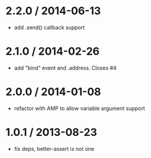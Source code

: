 
2.2.0 / 2014-06-13
==================

 * add .send() callback support

2.1.0 / 2014-02-26
==================

 * add "bind" event and .address. Closes #4

2.0.0 / 2014-01-08
==================

 * refactor with AMP to allow variable argument support

1.0.1 / 2013-08-23
==================

 * fix deps, better-assert is not one

